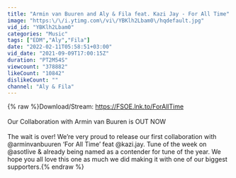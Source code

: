 ```yaml
---
title: "Armin van Buuren and Aly & Fila feat. Kazi Jay - For All Time"
image: "https:\/\/i.ytimg.com\/vi\/YBKlh2Lbam0\/hqdefault.jpg"
vid_id: "YBKlh2Lbam0"
categories: "Music"
tags: ["EDM","Aly","Fila"]
date: "2022-02-11T05:58:51+03:00"
vid_date: "2021-09-09T17:00:15Z"
duration: "PT2M54S"
viewcount: "378882"
likeCount: "10842"
dislikeCount: ""
channel: "Aly & Fila"
---
```

{% raw %}Download/Stream: <a rel="nofollow" target="blank" href="https://FSOE.lnk.to/ForAllTime">https://FSOE.lnk.to/ForAllTime</a><br /><br />Our Collaboration with Armin van Buuren is OUT NOW<br /><br />The wait is over! We’re very proud to release our first collaboration with @arminvanbuuren ‘For All Time’ feat @kazi.jay. Tune of the week on @asotlive &amp; already being named as a contender for tune of the year. We hope you all love this one as much we did making it with one of our biggest supporters.{% endraw %}
